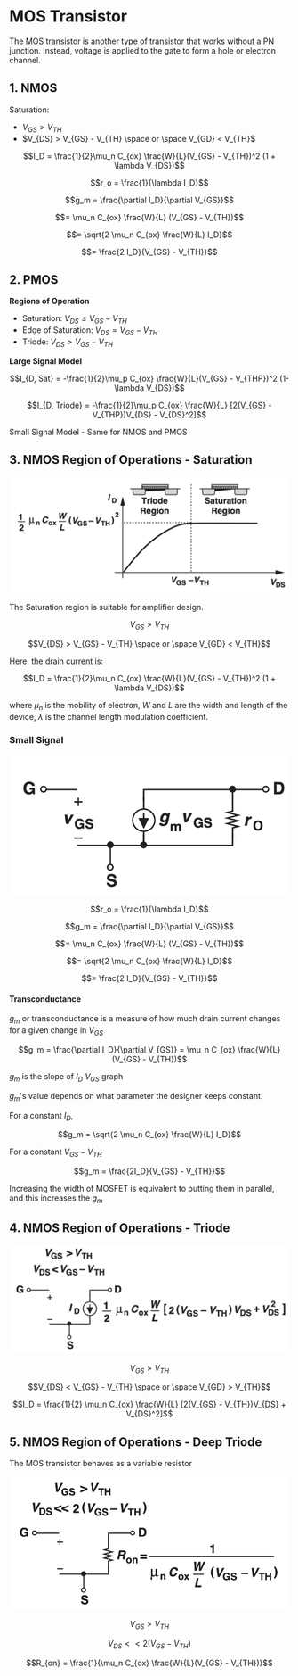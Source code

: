 # MOS Transistor

The MOS transistor is another type of transistor that works without a PN junction. Instead, voltage is applied to the gate to form a hole or electron channel.

## 1. NMOS

Saturation: 
 * $V_{GS} > V_{TH}$
* $V_{DS} > V_{GS} - V_{TH} \space or \space V_{GD} < V_{TH}$

$$I_D = \frac{1}{2}\mu_n C_{ox} \frac{W}{L}(V_{GS} - V_{TH})^2 (1 + \lambda V_{DS})$$

$$r_o = \frac{1}{\lambda I_D}$$

$$g_m = \frac{\partial I_D}{\partial V_{GS}}$$

$$= \mu_n C_{ox} \frac{W}{L} (V_{GS} - V_{TH})$$

$$= \sqrt{2 \mu_n C_{ox} \frac{W}{L} I_D}$$

$$= \frac{2 I_D}{V_{GS} - V_{TH}}$$

## 2. PMOS

**Regions of Operation**


* Saturation: $V_{DS}\leq V_{GS} - V_{TH}$
* Edge of Saturation: $V_{DS} = V_{GS} - V_{TH}$
* Triode: $V_{DS} > V_{GS} - V_{TH}$

**Large Signal Model**

$$I_{D, Sat} = -\frac{1}{2}\mu_p C_{ox} \frac{W}{L}(V_{GS} - V_{THP})^2 (1-\lambda V_{DS})$$

$$I_{D, Triode} = -\frac{1}{2}\mu_p C_{ox} \frac{W}{L} [2(V_{GS} - V_{THP})V_{DS} - V_{DS}^2]$$

Small Signal Model - Same for NMOS and PMOS







## 3. NMOS Region of Operations - Saturation

![Figure8](./image/Figure8.png)

The Saturation region is suitable for amplifier design.

$$V_{GS} > V_{TH}$$

$$V_{DS} > V_{GS} - V_{TH} \space or \space V_{GD} < V_{TH}$$


Here, the drain current is: 

$$I_D = \frac{1}{2}\mu_n C_{ox} \frac{W}{L}(V_{GS} - V_{TH})^2 (1 + \lambda V_{DS})$$

where $\mu_n$ is the mobility of electron, $W$ and $L$ are the width and length of the device, $\lambda$ is the channel length modulation coefficient.

### Small Signal

![Figure9](./image/Figure9.png)

$$r_o = \frac{1}{\lambda I_D}$$

$$g_m = \frac{\partial I_D}{\partial V_{GS}}$$

$$= \mu_n C_{ox} \frac{W}{L} (V_{GS} - V_{TH})$$

$$= \sqrt{2 \mu_n C_{ox} \frac{W}{L} I_D}$$

$$= \frac{2 I_D}{V_{GS} - V_{TH}}$$

#### Transconductance

$g_m$ or transconductance is a measure of how much drain current changes for a given change in $V_{GS}$

$$g_m = \frac{\partial I_D}{\partial V_{GS}} = \mu_n C_{ox} \frac{W}{L} (V_{GS} - V_{TH})$$

$g_m$ is the slope of $I_D$ $V_{GS}$ graph

$g_m$'s value depends on what parameter the designer keeps constant.

For a constant $I_D$, 

$$g_m = \sqrt{2 \mu_n C_{ox} \frac{W}{L} I_D}$$

For a constant $V_{GS} - V_{TH}$

$$g_m = \frac{2I_D}{V_{GS} - V_{TH}}$$

Increasing the width of MOSFET is equivalent to putting them in parallel, and this increases the $g_m$

## 4.  NMOS Region of Operations - Triode

![Figure10](./image/Figure10.png)

$$V_{GS} > V_{TH}$$

$$V_{DS} < V_{GS} - V_{TH} \space or \space V_{GD} > V_{TH}$$

$$I_D = \frac{1}{2} \mu_n C_{ox} \frac{W}{L} [2(V_{GS} - V_{TH})V_{DS} + V_{DS}^2]$$

## 5. NMOS Region of Operations - Deep Triode

The MOS transistor behaves as a variable resistor

![Figure11](./image/Figure11.png)

$$V_{GS} > V_{TH}$$

$$V_{DS} << 2(V_{GS} - V_{TH})$$

$$R_{on} = \frac{1}{\mu_n C_{ox} \frac{W}{L}(V_{GS} - V_{TH})}$$